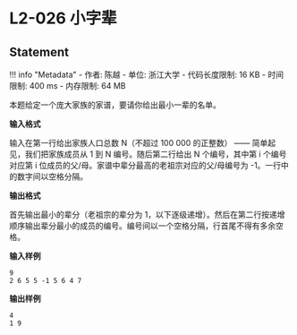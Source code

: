 
# L2-026 小字辈

## Statement

!!! info "Metadata"
    - 作者: 陈越
    - 单位: 浙江大学
    - 代码长度限制: 16 KB
    - 时间限制: 400 ms
    - 内存限制: 64 MB

本题给定一个庞大家族的家谱，要请你给出最小一辈的名单。

**输入格式**

输入在第一行给出家族人口总数 N（不超过 100 000 的正整数） —— 简单起见，我们把家族成员从 1 到 N 编号。随后第二行给出 N 个编号，其中第 i 个编号对应第 i 位成员的父/母。家谱中辈分最高的老祖宗对应的父/母编号为 -1。一行中的数字间以空格分隔。

**输出格式**

首先输出最小的辈分（老祖宗的辈分为 1，以下逐级递增）。然后在第二行按递增顺序输出辈分最小的成员的编号。编号间以一个空格分隔，行首尾不得有多余空格。

**输入样例**
```plaintext
9
2 6 5 5 -1 5 6 4 7
```

**输出样例**
```plaintext
4
1 9
```

